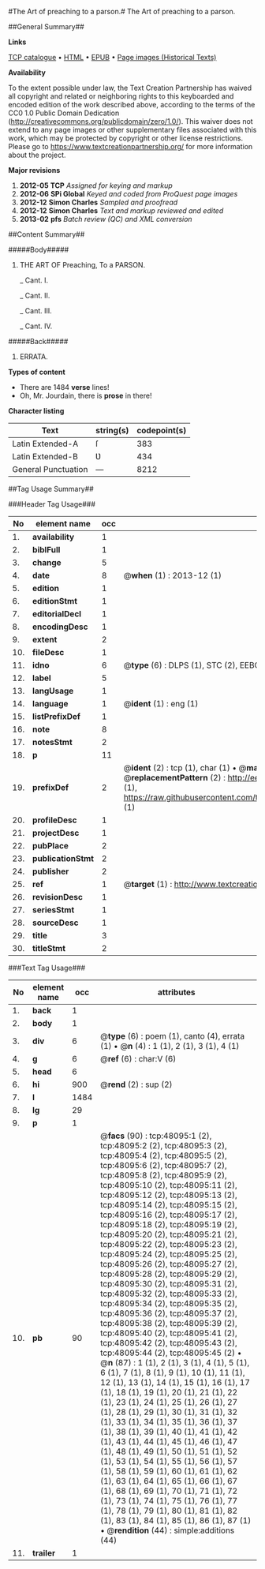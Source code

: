 #The Art of preaching to a parson.#
The Art of preaching to a parson.

##General Summary##

**Links**

[TCP catalogue](http://www.ota.ox.ac.uk/tcp/)  • 
[HTML](http://tei.it.ox.ac.uk/tcp/Texts-HTML/free/A25/A25904.html)  • 
[EPUB](http://tei.it.ox.ac.uk/tcp/Texts-EPUB/free/A25/A25904.epub) • 
[Page images (Historical Texts)](https://historicaltexts.jisc.ac.uk/eebo-11675303e)

**Availability**

To the extent possible under law, the Text Creation Partnership has waived all copyright and related or neighboring rights to this keyboarded and encoded edition of the work described above, according to the terms of the CC0 1.0 Public Domain Dedication (http://creativecommons.org/publicdomain/zero/1.0/). This waiver does not extend to any page images or other supplementary files associated with this work, which may be protected by copyright or other license restrictions. Please go to https://www.textcreationpartnership.org/ for more information about the project.

**Major revisions**

1. __2012-05__ __TCP__ *Assigned for keying and markup*
1. __2012-06__ __SPi Global__ *Keyed and coded from ProQuest page images*
1. __2012-12__ __Simon Charles__ *Sampled and proofread*
1. __2012-12__ __Simon Charles__ *Text and markup reviewed and edited*
1. __2013-02__ __pfs__ *Batch review (QC) and XML conversion*

##Content Summary##

#####Body#####

1. THE ART OF Preaching, To a PARSON.

    _ Cant. I.

    _ Cant. II.

    _ Cant. III.

    _ Cant. IV.

#####Back#####

1. ERRATA.

**Types of content**

  * There are 1484 **verse** lines!
  * Oh, Mr. Jourdain, there is **prose** in there!

**Character listing**


|Text|string(s)|codepoint(s)|
|---|---|---|
|Latin Extended-A|ſ|383|
|Latin Extended-B|Ʋ|434|
|General Punctuation|—|8212|

##Tag Usage Summary##

###Header Tag Usage###

|No|element name|occ|attributes|
|---|---|---|---|
|1.|__availability__|1||
|2.|__biblFull__|1||
|3.|__change__|5||
|4.|__date__|8| @__when__ (1) : 2013-12 (1)|
|5.|__edition__|1||
|6.|__editionStmt__|1||
|7.|__editorialDecl__|1||
|8.|__encodingDesc__|1||
|9.|__extent__|2||
|10.|__fileDesc__|1||
|11.|__idno__|6| @__type__ (6) : DLPS (1), STC (2), EEBO-CITATION (1), OCLC (1), VID (1)|
|12.|__label__|5||
|13.|__langUsage__|1||
|14.|__language__|1| @__ident__ (1) : eng (1)|
|15.|__listPrefixDef__|1||
|16.|__note__|8||
|17.|__notesStmt__|2||
|18.|__p__|11||
|19.|__prefixDef__|2| @__ident__ (2) : tcp (1), char (1)  •  @__matchPattern__ (2) : ([0-9\-]+):([0-9IVX]+) (1), (.+) (1)  •  @__replacementPattern__ (2) : http://eebo.chadwyck.com/downloadtiff?vid=$1&page=$2 (1), https://raw.githubusercontent.com/textcreationpartnership/Texts/master/tcpchars.xml#$1 (1)|
|20.|__profileDesc__|1||
|21.|__projectDesc__|1||
|22.|__pubPlace__|2||
|23.|__publicationStmt__|2||
|24.|__publisher__|2||
|25.|__ref__|1| @__target__ (1) : http://www.textcreationpartnership.org/docs/. (1)|
|26.|__revisionDesc__|1||
|27.|__seriesStmt__|1||
|28.|__sourceDesc__|1||
|29.|__title__|3||
|30.|__titleStmt__|2||


###Text Tag Usage###

|No|element name|occ|attributes|
|---|---|---|---|
|1.|__back__|1||
|2.|__body__|1||
|3.|__div__|6| @__type__ (6) : poem (1), canto (4), errata (1)  •  @__n__ (4) : 1 (1), 2 (1), 3 (1), 4 (1)|
|4.|__g__|6| @__ref__ (6) : char:V (6)|
|5.|__head__|6||
|6.|__hi__|900| @__rend__ (2) : sup (2)|
|7.|__l__|1484||
|8.|__lg__|29||
|9.|__p__|1||
|10.|__pb__|90| @__facs__ (90) : tcp:48095:1 (2), tcp:48095:2 (2), tcp:48095:3 (2), tcp:48095:4 (2), tcp:48095:5 (2), tcp:48095:6 (2), tcp:48095:7 (2), tcp:48095:8 (2), tcp:48095:9 (2), tcp:48095:10 (2), tcp:48095:11 (2), tcp:48095:12 (2), tcp:48095:13 (2), tcp:48095:14 (2), tcp:48095:15 (2), tcp:48095:16 (2), tcp:48095:17 (2), tcp:48095:18 (2), tcp:48095:19 (2), tcp:48095:20 (2), tcp:48095:21 (2), tcp:48095:22 (2), tcp:48095:23 (2), tcp:48095:24 (2), tcp:48095:25 (2), tcp:48095:26 (2), tcp:48095:27 (2), tcp:48095:28 (2), tcp:48095:29 (2), tcp:48095:30 (2), tcp:48095:31 (2), tcp:48095:32 (2), tcp:48095:33 (2), tcp:48095:34 (2), tcp:48095:35 (2), tcp:48095:36 (2), tcp:48095:37 (2), tcp:48095:38 (2), tcp:48095:39 (2), tcp:48095:40 (2), tcp:48095:41 (2), tcp:48095:42 (2), tcp:48095:43 (2), tcp:48095:44 (2), tcp:48095:45 (2)  •  @__n__ (87) : 1 (1), 2 (1), 3 (1), 4 (1), 5 (1), 6 (1), 7 (1), 8 (1), 9 (1), 10 (1), 11 (1), 12 (1), 13 (1), 14 (1), 15 (1), 16 (1), 17 (1), 18 (1), 19 (1), 20 (1), 21 (1), 22 (1), 23 (1), 24 (1), 25 (1), 26 (1), 27 (1), 28 (1), 29 (1), 30 (1), 31 (1), 32 (1), 33 (1), 34 (1), 35 (1), 36 (1), 37 (1), 38 (1), 39 (1), 40 (1), 41 (1), 42 (1), 43 (1), 44 (1), 45 (1), 46 (1), 47 (1), 48 (1), 49 (1), 50 (1), 51 (1), 52 (1), 53 (1), 54 (1), 55 (1), 56 (1), 57 (1), 58 (1), 59 (1), 60 (1), 61 (1), 62 (1), 63 (1), 64 (1), 65 (1), 66 (1), 67 (1), 68 (1), 69 (1), 70 (1), 71 (1), 72 (1), 73 (1), 74 (1), 75 (1), 76 (1), 77 (1), 78 (1), 79 (1), 80 (1), 81 (1), 82 (1), 83 (1), 84 (1), 85 (1), 86 (1), 87 (1)  •  @__rendition__ (44) : simple:additions (44)|
|11.|__trailer__|1||
